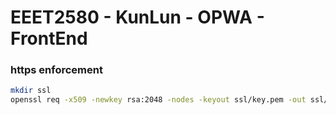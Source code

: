 # EEET2580 - KunLun - OPWA - FrontEnd

### https enforcement
```bash
mkdir ssl
openssl req -x509 -newkey rsa:2048 -nodes -keyout ssl/key.pem -out ssl/cert.pem -days 365
```